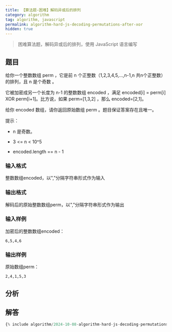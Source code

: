 ```yaml
---
title: 【算法题-困难】解码异或后的排列
category: algorithm
tag: algorithm, javascript
permalink: algorithm-hard-js-decoding-permutations-after-xor
hidden: true
---
```


> 困难算法题，解码异或后的排列，使用 JavaScript 语言编写

## 题目

给你一个整数数组 perm ，它是前 n 个正整数（1,2,3,4,5,…,n-1,n 共n个正整数）的排列，且 n 是个奇数 。

它被加密成另一个长度为 n-1 的整数数组 encoded ，满足 encoded[i] = perm[i] XOR perm[i+1]。比方说，如果 perm=[1,3,2] ，那么 encoded=[2,1]。

给你 encoded 数组，请你返回原始数组 perm 。题目保证答案存在且唯一。

提示：

* n 是奇数。

* 3 <= n < 10^5

* encoded.length == n - 1

### 输入格式

整数数组encoded，以",”分隔字符串形式作为输入

### 输出格式

解码后的原始整数数组perm，以",”分隔字符串形式作为输出

### 输入样例

加密后的整数数组encoded：

```plaintext
6,5,4,6
```

### 输出样例

原始数组perm：

```plaintext
2,4,1,5,3
```

## 分析

## 解答

```js
{% include algorithm/2024-10-08-algorithm-hard-js-decoding-permutations-after-xor.js %}
```
